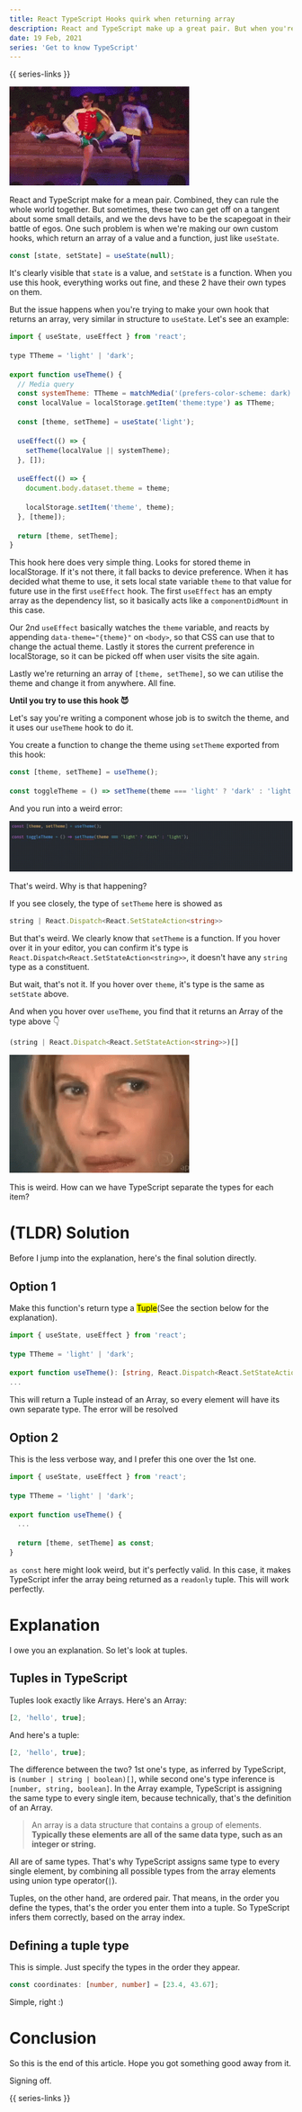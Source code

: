 ```yaml
---
title: React TypeScript Hooks quirk when returning array
description: React and TypeScript make up a great pair. But when you're trying to make your own hooks, and returning an array, TypeScript yells at your. Find out why.
date: 19 Feb, 2021
series: 'Get to know TypeScript'
---
```


{{ series-links }}

![Batman and Robin's dance](../../static/media/segregate-array-return-types-react-batman-robin.gif)

React and TypeScript make for a mean pair. Combined, they can rule the whole world together. But sometimes, these two can get off on a tangent about some small details, and we the devs have to be the scapegoat in their battle of egos. One such problem is when we're making our own custom hooks, which return an array of a value and a function, just like `useState`.

```js
const [state, setState] = useState(null);
```

It's clearly visible that `state` is a value, and `setState` is a function. When you use this hook, everything works out fine, and these 2 have their own types on them.

But the issue happens when you're trying to make your own hook that returns an array, very similar in structure to `useState`. Let's see an example:

```js
import { useState, useEffect } from 'react';

type TTheme = 'light' | 'dark';

export function useTheme() {
  // Media query
  const systemTheme: TTheme = matchMedia('(prefers-color-scheme: dark)').matches ? 'dark' : 'light';
  const localValue = localStorage.getItem('theme:type') as TTheme;

  const [theme, setTheme] = useState('light');

  useEffect(() => {
    setTheme(localValue || systemTheme);
  }, []);

  useEffect(() => {
    document.body.dataset.theme = theme;

    localStorage.setItem('theme', theme);
  }, [theme]);

  return [theme, setTheme];
}
```

This hook here does very simple thing. Looks for stored theme in localStorage. If it's not there, it fall backs to device preference. When it has decided what theme to use, it sets local state variable `theme` to that value for future use in the first `useEffect` hook. The first `useEffect` has an empty array as the dependency list, so it basically acts like a `componentDidMount` in this case.

Our 2nd `useEffect` basically watches the `theme` variable, and reacts by appending `data-theme="{theme}"` on `<body>`, so that CSS can use that to change the actual theme. Lastly it stores the current preference in localStorage, so it can be picked off when user visits the site again.

Lastly we're returning an array of `[theme, setTheme]`, so we can utilise the theme and change it from anywhere. All fine.

**Until you try to use this hook 😈**

Let's say you're writing a component whose job is to switch the theme, and it uses our `useTheme` hook to do it.

You create a function to change the theme using `setTheme` exported from this hook:

```js
const [theme, setTheme] = useTheme();

const toggleTheme = () => setTheme(theme === 'light' ? 'dark' : 'light');
```

And you run into a weird error:

![Array type weird error](../../static/media/segregate-array-return-types-react-error-array-type.gif)

That's weird. Why is that happening?

If you see closely, the type of `setTheme` here is showed as

```ts
string | React.Dispatch<React.SetStateAction<string>>
```

But that's weird. We clearly know that `setTheme` is a function. If you hover over it in your editor, you can confirm it's type is `React.Dispatch<React.SetStateAction<string>>`, it doesn't have any `string` type as a constituent.

But wait, that's not it. If you hover over `theme`, it's type is the same as `setState` above.

And when you hover over `useTheme`, you find that it returns an Array of the type above 👇

```ts
(string | React.Dispatch<React.SetStateAction<string>>)[]
```

![What the hell is going on](../../static/media/segregate-array-return-types-react-confusion.gif)

This is weird. How can we have TypeScript separate the types for each item?

# (TLDR) Solution

Before I jump into the explanation, here's the final solution directly.

## Option 1

Make this function's return type a <mark>Tuple</mark>(See the section below for the explanation).

```ts
import { useState, useEffect } from 'react';

type TTheme = 'light' | 'dark';

export function useTheme(): [string, React.Dispatch<React.SetStateAction<string>>] {
...
```

This will return a Tuple instead of an Array, so every element will have its own separate type. The error will be resolved

## Option 2

This is the less verbose way, and I prefer this one over the 1st one.

```ts
import { useState, useEffect } from 'react';

type TTheme = 'light' | 'dark';

export function useTheme() {
  ...

  return [theme, setTheme] as const;
}
```

`as const` here might look weird, but it's perfectly valid. In this case, it makes TypeScript infer the array being returned as a `readonly` tuple. This will work perfectly.

# Explanation

I owe you an explanation. So let's look at tuples.

## Tuples in TypeScript

Tuples look exactly like Arrays. Here's an Array:

```ts
[2, 'hello', true];
```

And here's a tuple:

```ts
[2, 'hello', true];
```

The difference between the two? 1st one's type, as inferred by TypeScript, is `(number | string | boolean)[]`, while second one's type inference is `[number, string, boolean]`. In the Array example, TypeScript is assigning the same type to every single item, because technically, that's the definition of an Array.

> An array is a data structure that contains a group of elements. **Typically these elements are all of the same data type, such as an integer or string.**

All are of same types. That's why TypeScript assigns same type to every single element, by combining all possible types from the array elements using union type operator(`|`).

Tuples, on the other hand, are ordered pair. That means, in the order you define the types, that's the order you enter them into a tuple. So TypeScript infers them correctly, based on the array index.

## Defining a tuple type

This is simple. Just specify the types in the order they appear.

```ts
const coordinates: [number, number] = [23.4, 43.67];
```

Simple, right :)

# Conclusion

So this is the end of this article. Hope you got something good away from it.

Signing off.

{{ series-links }}

